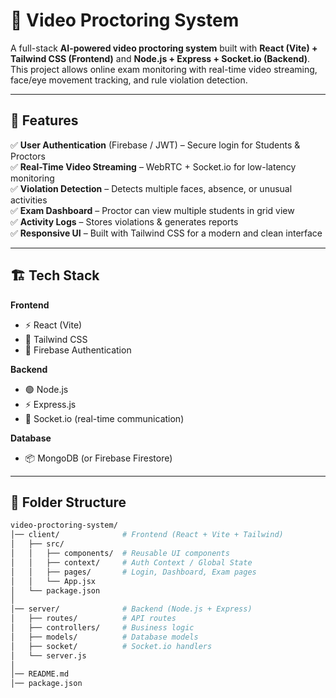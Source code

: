 # 🎥 Video Proctoring System  

A full-stack **AI-powered video proctoring system** built with **React (Vite) + Tailwind CSS (Frontend)** and **Node.js + Express + Socket.io (Backend)**.  
This project allows online exam monitoring with real-time video streaming, face/eye movement tracking, and rule violation detection.  

---

## 🚀 Features  

✅ **User Authentication** (Firebase / JWT) – Secure login for Students & Proctors  
✅ **Real-Time Video Streaming** – WebRTC + Socket.io for low-latency monitoring  
✅ **Violation Detection** – Detects multiple faces, absence, or unusual activities  
✅ **Exam Dashboard** – Proctor can view multiple students in grid view  
✅ **Activity Logs** – Stores violations & generates reports  
✅ **Responsive UI** – Built with Tailwind CSS for a modern and clean interface  

---

## 🏗️ Tech Stack  

**Frontend**  
- ⚡ React (Vite)  
- 🎨 Tailwind CSS  
- 🔐 Firebase Authentication  

**Backend**  
- 🟢 Node.js  
- ⚡ Express.js  
- 🔌 Socket.io (real-time communication)  

**Database**  
- 📦 MongoDB (or Firebase Firestore)  

---

## 📂 Folder Structure  

```bash
video-proctoring-system/
│── client/              # Frontend (React + Vite + Tailwind)
│   ├── src/
│   │   ├── components/  # Reusable UI components
│   │   ├── context/     # Auth Context / Global State
│   │   ├── pages/       # Login, Dashboard, Exam pages
│   │   └── App.jsx
│   └── package.json
│
│── server/              # Backend (Node.js + Express)
│   ├── routes/          # API routes
│   ├── controllers/     # Business logic
│   ├── models/          # Database models
│   ├── socket/          # Socket.io handlers
│   └── server.js
│
│── README.md
│── package.json
